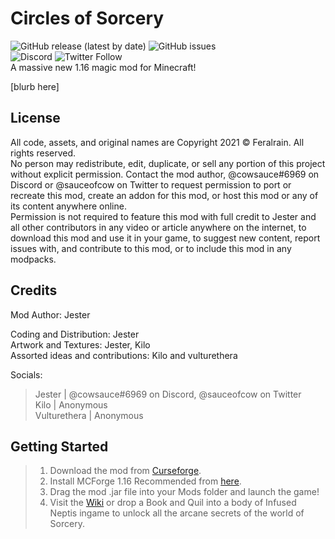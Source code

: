 # Circles of Sorcery 
![GitHub release (latest by date)](https://img.shields.io/github/downloads/cowsaucedev/circlesofsorcery/latest/total?color=blue&label=Downloads&logo=dropbox) ![GitHub issues](https://img.shields.io/github/issues/cowsaucedev/circlesofsorcery?color=blue&logo=github)   
![Discord](https://img.shields.io/discord/785376924435218463?color=blue&label=Discord&logo=discord&style=for-the-badge) ![Twitter Follow](https://img.shields.io/twitter/follow/feralrain?color=blue&label=Twitter&logo=twitter&style=for-the-badge)  
A massive new 1.16 magic mod for Minecraft!  
  
[blurb here]

## License
All code, assets, and original names are Copyright 2021 © Feralrain. All rights reserved.  
No person may redistribute, edit, duplicate, or sell any portion of this project without explicit permission. Contact the mod author, @cowsauce#6969 on Discord or @sauceofcow on Twitter to request permission to port or recreate this mod, create an addon for this mod, or host this mod or any of its content anywhere online.  
Permission is not required to feature this mod with full credit to Jester and all other contributors in any video or article anywhere on the internet, to download this mod and use it in your game, to suggest new content, report issues with, and contribute to this mod, or to include this mod in any modpacks. 

## Credits
Mod Author: Jester  
  
Coding and Distribution: Jester  
Artwork and Textures: Jester, Kilo  
Assorted ideas and contributions: Kilo and vulturethera  
  
Socials: 
> Jester | @cowsauce#6969 on Discord, @sauceofcow on Twitter  
> Kilo | Anonymous  
> Vulturethera | Anonymous  

## Getting Started

> 1) Download the mod from [Curseforge](https://www.curseforge.com/minecraft/mc-mods/circles-of-sorcery).
> 2) Install MCForge 1.16 Recommended from [here](http://files.minecraftforge.net/).
> 3) Drag the mod .jar file into your Mods folder and launch the game!
> 4) Visit the [Wiki](https://github.com/CowsauceDev/circlesofsorcery/wiki) or drop a Book and Quil into a body of Infused Neptis ingame to unlock all the arcane secrets of the world of Sorcery.
